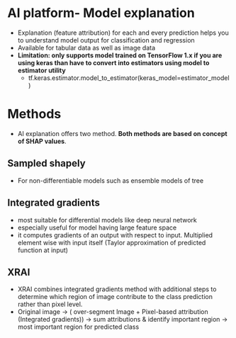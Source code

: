 # AI platform- Model explanation

- Explanation (feature attribution) for each and every prediction helps you to understand model output for classification and regression
- Available for tabular data as well as image data 
- **Limitation: only supports model trained on TensorFlow 1.x if you are using keras than have to convert into estimators using model to estimator utility** 
  - tf.keras.estimator.model_to_estimator(keras_model=estimator_model)
  
# Methods

- AI explanation offers two method. **Both methods are based on concept of SHAP values**.

## Sampled shapely
- For non-differentiable models such as ensemble models of tree
## Integrated gradients
- most suitable for differential models like deep neural network 
- especially useful for model having large feature space
- it computes gradients of an output with respect to input. Multiplied element wise with input itself (Taylor approximation of predicted function at input)
## XRAI
- XRAI combines integrated gradients method with additional steps to determine which region of image contribute to the class prediction rather than pixel level.
- Original image -> ( over-segment Image + Pixel-based attribution (Integrated gradients)) -> sum attributions & identify important region -> most important region for predicted class
